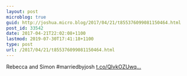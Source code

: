 ```yaml
---
layout: post
microblog: true
guid: http://joshua.micro.blog/2017/04/21/t855376099081150464.html
post_id: 33542
date: 2017-04-21T22:02:08+1100
lastmod: 2019-07-30T17:41:18+1100
type: post
url: /2017/04/21/t855376099081150464.html
---
```

Rebecca and Simon #marriedbyjosh [t.co/QlvkOZUwq...](https://t.co/QlvkOZUwqi)
